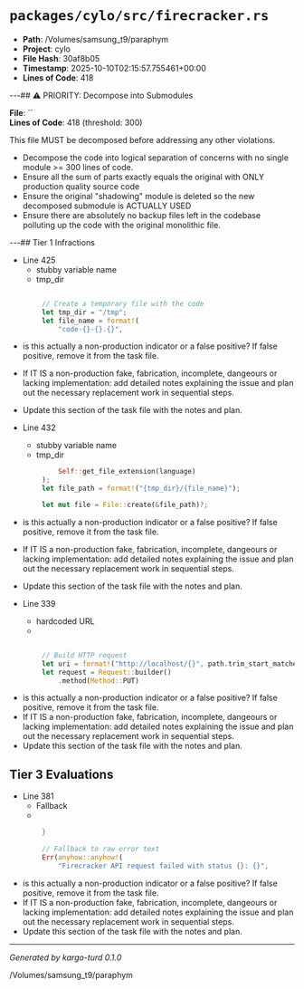 # `packages/cylo/src/firecracker.rs`

- **Path**: /Volumes/samsung_t9/paraphym
- **Project**: cylo
- **File Hash**: 30af8b05  
- **Timestamp**: 2025-10-10T02:15:57.755461+00:00  
- **Lines of Code**: 418

---## ⚠️ PRIORITY: Decompose into Submodules

**File**: ``  
**Lines of Code**: 418 (threshold: 300)

This file MUST be decomposed before addressing any other violations.

- Decompose the code into logical separation of concerns with no single module >= 300 lines of code. 
- Ensure all the sum of parts exactly equals the original with ONLY production quality source code
- Ensure the original "shadowing" module is deleted so the new decomposed submodule is ACTUALLY USED
- Ensure there are absolutely no backup files left in the codebase polluting up the code with the original monolithic file.

---## Tier 1 Infractions 


- Line 425
  - stubby variable name
  - tmp_dir

```rust

        // Create a temporary file with the code
        let tmp_dir = "/tmp";
        let file_name = format!(
            "code-{}-{}.{}",
```

- is this actually a non-production indicator or a false positive? If false positive, remove it from the task file.
- If IT IS a non-production fake, fabrication, incomplete, dangeours or lacking implementation: add detailed notes explaining the issue and plan out the necessary replacement work in sequential steps. 
- Update this section of the task file with the notes and plan.


- Line 432
  - stubby variable name
  - tmp_dir

```rust
            Self::get_file_extension(language)
        );
        let file_path = format!("{tmp_dir}/{file_name}");

        let mut file = File::create(&file_path)?;
```

- is this actually a non-production indicator or a false positive? If false positive, remove it from the task file.
- If IT IS a non-production fake, fabrication, incomplete, dangeours or lacking implementation: add detailed notes explaining the issue and plan out the necessary replacement work in sequential steps. 
- Update this section of the task file with the notes and plan.


- Line 339
  - hardcoded URL
  - 

```rust

        // Build HTTP request
        let uri = format!("http://localhost/{}", path.trim_start_matches('/'));
        let request = Request::builder()
            .method(Method::PUT)
```

- is this actually a non-production indicator or a false positive? If false positive, remove it from the task file.
- If IT IS a non-production fake, fabrication, incomplete, dangeours or lacking implementation: add detailed notes explaining the issue and plan out the necessary replacement work in sequential steps. 
- Update this section of the task file with the notes and plan.

## Tier 3 Evaluations


- Line 381
  - Fallback
  - 

```rust
        }
        
        // Fallback to raw error text
        Err(anyhow::anyhow!(
            "Firecracker API request failed with status {}: {}",
```

- is this actually a non-production indicator or a false positive? If false positive, remove it from the task file.
- If IT IS a non-production fake, fabrication, incomplete, dangeours or lacking implementation: add detailed notes explaining the issue and plan out the necessary replacement work in sequential steps. 
- Update this section of the task file with the notes and plan.

---

*Generated by kargo-turd 0.1.0*

/Volumes/samsung_t9/paraphym